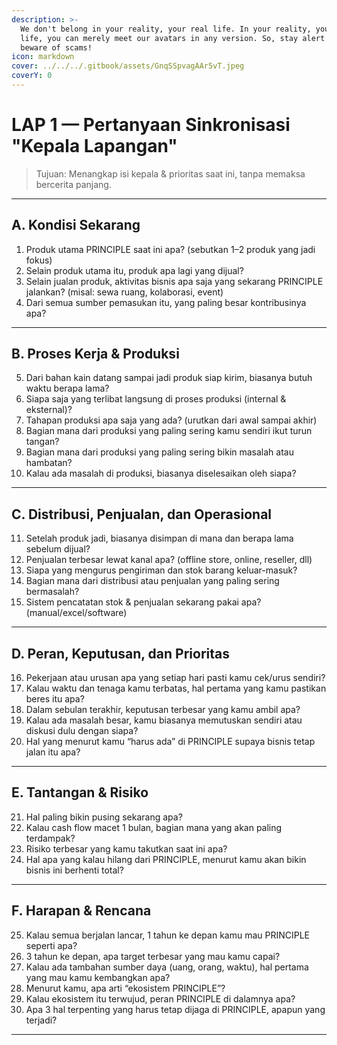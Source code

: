 ```yaml
---
description: >-
  We don't belong in your reality, your real life. In your reality, your real
  life, you can merely meet our avatars in any version. So, stay alert and
  beware of scams!
icon: markdown
cover: ../../../.gitbook/assets/GnqSSpvagAAr5vT.jpeg
coverY: 0
---
```


# LAP 1 — Pertanyaan Sinkronisasi "Kepala Lapangan"

> Tujuan: Menangkap isi kepala & prioritas saat ini, tanpa memaksa bercerita panjang.

---

## **A. Kondisi Sekarang**
1. Produk utama PRINCIPLE saat ini apa? (sebutkan 1–2 produk yang jadi fokus)
2. Selain produk utama itu, produk apa lagi yang dijual?
3. Selain jualan produk, aktivitas bisnis apa saja yang sekarang PRINCIPLE jalankan? (misal: sewa ruang, kolaborasi, event)
4. Dari semua sumber pemasukan itu, yang paling besar kontribusinya apa?

---

## **B. Proses Kerja & Produksi**
5. Dari bahan kain datang sampai jadi produk siap kirim, biasanya butuh waktu berapa lama?
6. Siapa saja yang terlibat langsung di proses produksi (internal & eksternal)?
7. Tahapan produksi apa saja yang ada? (urutkan dari awal sampai akhir)
8. Bagian mana dari produksi yang paling sering kamu sendiri ikut turun tangan?
9. Bagian mana dari produksi yang paling sering bikin masalah atau hambatan?
10. Kalau ada masalah di produksi, biasanya diselesaikan oleh siapa?

---

## **C. Distribusi, Penjualan, dan Operasional**
11. Setelah produk jadi, biasanya disimpan di mana dan berapa lama sebelum dijual?
12. Penjualan terbesar lewat kanal apa? (offline store, online, reseller, dll)
13. Siapa yang mengurus pengiriman dan stok barang keluar-masuk?
14. Bagian mana dari distribusi atau penjualan yang paling sering bermasalah?
15. Sistem pencatatan stok & penjualan sekarang pakai apa? (manual/excel/software)

---

## **D. Peran, Keputusan, dan Prioritas**
16. Pekerjaan atau urusan apa yang setiap hari pasti kamu cek/urus sendiri?
17. Kalau waktu dan tenaga kamu terbatas, hal pertama yang kamu pastikan beres itu apa?
18. Dalam sebulan terakhir, keputusan terbesar yang kamu ambil apa?
19. Kalau ada masalah besar, kamu biasanya memutuskan sendiri atau diskusi dulu dengan siapa?
20. Hal yang menurut kamu “harus ada” di PRINCIPLE supaya bisnis tetap jalan itu apa?

---

## **E. Tantangan & Risiko**
21. Hal paling bikin pusing sekarang apa?
22. Kalau cash flow macet 1 bulan, bagian mana yang akan paling terdampak?
23. Risiko terbesar yang kamu takutkan saat ini apa?
24. Hal apa yang kalau hilang dari PRINCIPLE, menurut kamu akan bikin bisnis ini berhenti total?

---

## **F. Harapan & Rencana**
25. Kalau semua berjalan lancar, 1 tahun ke depan kamu mau PRINCIPLE seperti apa?
26. 3 tahun ke depan, apa target terbesar yang mau kamu capai?
27. Kalau ada tambahan sumber daya (uang, orang, waktu), hal pertama yang mau kamu kembangkan apa?
28. Menurut kamu, apa arti “ekosistem PRINCIPLE”?
29. Kalau ekosistem itu terwujud, peran PRINCIPLE di dalamnya apa?
30. Apa 3 hal terpenting yang harus tetap dijaga di PRINCIPLE, apapun yang terjadi?

---
